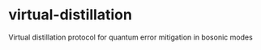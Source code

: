 # virtual-distillation

Virtual distillation protocol for quantum error mitigation in bosonic modes
